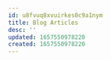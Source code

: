 ```yaml
---
id: u8fvuq8xvuirkes0c9a1nym
title: Blog Articles
desc: ''
updated: 1657550978220
created: 1657550978220
---
```


